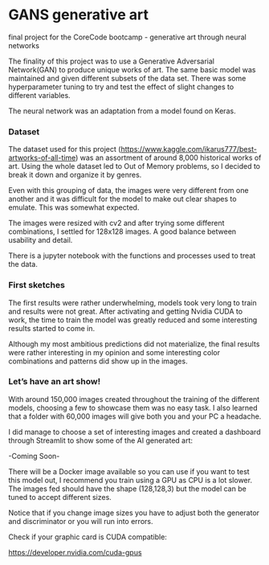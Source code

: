# GANS generative art

final project for the CoreCode bootcamp - generative art through neural networks

The finality of this project was to use a Generative Adversarial Network(GAN) to produce unique works of art. The same basic model was maintained and given different subsets of the data set. There was some hyperparameter tuning to try and test the effect of slight changes to different variables.

The neural network was an adaptation from a model found on Keras.

### Dataset

The dataset used for this project (https://www.kaggle.com/ikarus777/best-artworks-of-all-time) was an assortment of around 8,000 historical works of art. Using the whole dataset led to Out of Memory problems, so I decided to break it down and organize it by genres. 

Even with this grouping of data, the images were very different from one another and it was difficult for the model to make out clear shapes to emulate. 
This was somewhat expected.

The images were resized with cv2 and after trying some different combinations, I settled for 128x128 images. A good balance between usability and detail.

There is a jupyter notebook with the functions and processes used to treat the data.

### First sketches

The first results were rather underwhelming, models took very long to train and results were not great. After activating and getting Nvidia CUDA to work, the time to train the model was greatly reduced and some interesting results started to come in.

Although my most ambitious predictions did not materialize, the final results were rather interesting in my opinion and some interesting color combinations and patterns did show up in the images. 

### Let’s have an art show!

With around 150,000 images created throughout the training of the different models, choosing a few to showcase them was no easy task. I also learned that a folder with 60,000 images will give both you and your PC a headache.

I did manage to choose a set of interesting images and created a dashboard through Streamlit to show some of the AI generated art:

-Coming Soon-

There will be a Docker image available so you can use if you want to test this model out, I recommend you train using a GPU as CPU is a lot slower. The images fed should have the shape (128,128,3) but the model can be tuned to accept different sizes. 

Notice that if you change image sizes you have to adjust both the generator and discriminator or you will run into errors. 

Check if your graphic card is CUDA compatible:

https://developer.nvidia.com/cuda-gpus
